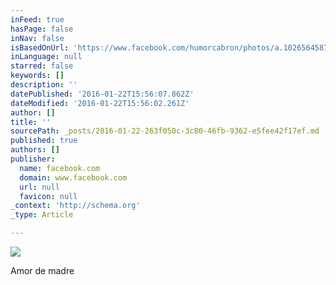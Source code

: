 ```yaml
---
inFeed: true
hasPage: false
inNav: false
isBasedOnUrl: 'https://www.facebook.com/humorcabron/photos/a.1026564587359502.1073741828.1026559720693322/1367902739892350/?type=3&theater'
inLanguage: null
starred: false
keywords: []
description: ''
datePublished: '2016-01-22T15:56:07.862Z'
dateModified: '2016-01-22T15:56:02.261Z'
author: []
title: ''
sourcePath: _posts/2016-01-22-263f050c-3c80-46fb-9362-e5fee42f17ef.md
published: true
authors: []
publisher:
  name: facebook.com
  domain: www.facebook.com
  url: null
  favicon: null
_context: 'http://schema.org'
_type: Article

---
```

![](https://scontent-cdg2-1.xx.fbcdn.net/hphotos-xpt1/v/t1.0-9/12507142_1367902739892350_4571708666181459498_n.jpg?oh=11a66aa4e53e99d08cbc06e827d81374&oe=57370B69)

Amor de madre